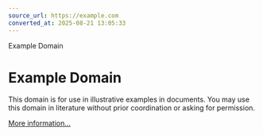 ```yaml
---
source_url: https://example.com
converted_at: 2025-08-21 13:05:33
---
```


Example Domain

# Example Domain

This domain is for use in illustrative examples in documents. You may use this
domain in literature without prior coordination or asking for permission.

[More information...](https://www.iana.org/domains/example)